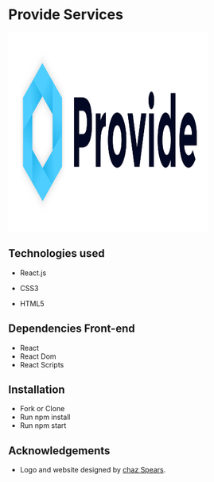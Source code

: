 # Provide Services 

<img src="/src/components/Img/provide_logo_white-background.png" alt="Logo" width="400px" height= "400px"/>

## Technologies used 

* React.js

* CSS3

* HTML5

## Dependencies Front-end

* React
* React Dom
* React Scripts


## Installation

* Fork or Clone 
* Run npm install
* Run npm start 


## Acknowledgements

* Logo  and website designed by [chaz Spears](http://www.chazspears.com/).